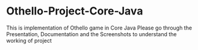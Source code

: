 # Othello-Project-Core-Java
This is implementation of Othello game in Core Java
Please go through the Presentation, Documentation and the Screenshots to understand the working of project
